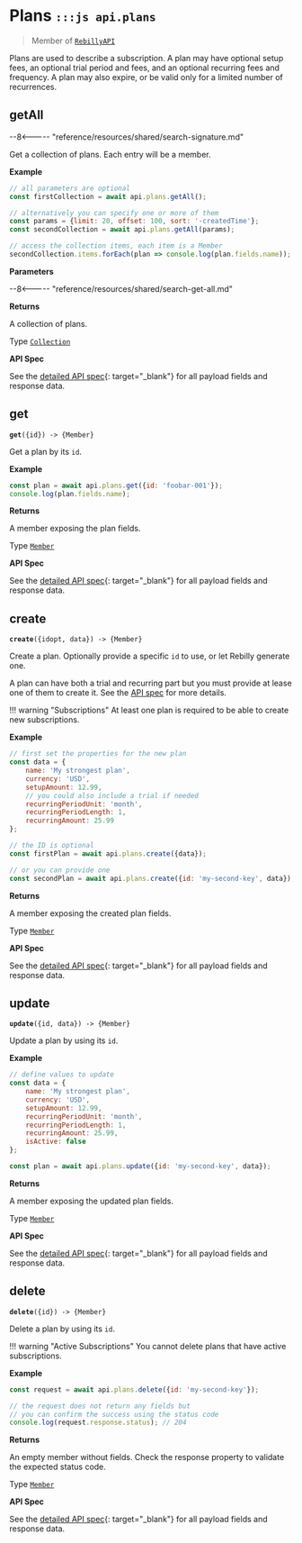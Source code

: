 # Plans <small>`:::js api.plans`</small>

> Member of [`RebillyAPI`][goto-rebillyapi]

Plans are used to describe a subscription. A plan may have optional setup fees, an optional trial period and fees, and an optional recurring fees and frequency. A plan may also expire, or be valid only for a limited number of recurrences.


## getAll

--8<----- "reference/resources/shared/search-signature.md"

Get a collection of plans. Each entry will be a member.


**Example**

```js
// all parameters are optional
const firstCollection = await api.plans.getAll();

// alternatively you can specify one or more of them
const params = {limit: 20, offset: 100, sort: '-createdTime'}; 
const secondCollection = await api.plans.getAll(params);

// access the collection items, each item is a Member
secondCollection.items.forEach(plan => console.log(plan.fields.name));
```

**Parameters**


--8<----- "reference/resources/shared/search-get-all.md"


**Returns**

A collection of plans.

Type [`Collection`][goto-collection]


**API Spec**

See the [detailed API spec][1]{: target="_blank"} for all payload fields and response data.

## get
<div class="method"><code><strong>get</strong>({<span class="prop">id</span>}) -> <span class="return">{Member}</span></code></div>

Get a plan by its `id`.


**Example**

```js
const plan = await api.plans.get({id: 'foobar-001'});
console.log(plan.fields.name);
```


**Returns**

A member exposing the plan fields.

Type [`Member`][goto-member]


**API Spec**

See the [detailed API spec][2]{: target="_blank"} for all payload fields and response data.

## create
<div class="method"><code><strong>create</strong>({<span class="prop">id</span><span class="optional" title="optional">opt</span>, <span class="prop">data</span>}) -> <span class="return">{Member}</span></code></div>

Create a plan. Optionally provide a specific `id` to use, or let Rebilly generate one.

A plan can have both a trial and recurring part but you must provide at lease one of them to create it. See the [API spec][3] for more details.

!!! warning "Subscriptions"
    At least one plan is required to be able to create new subscriptions.

**Example**

```js
// first set the properties for the new plan
const data = {
    name: 'My strongest plan',
    currency: 'USD',
    setupAmount: 12.99,
    // you could also include a trial if needed
    recurringPeriodUnit: 'month',
    recurringPeriodLength: 1,
    recurringAmount: 25.99
};

// the ID is optional
const firstPlan = await api.plans.create({data});

// or you can provide one
const secondPlan = await api.plans.create({id: 'my-second-key', data});
```


**Returns**

A member exposing the created plan fields.

Type [`Member`][goto-member]


**API Spec**

See the [detailed API spec][3]{: target="_blank"} for all payload fields and response data.

## update
<div class="method"><code><strong>update</strong>({<span class="prop">id</span>, <span class="prop">data</span>}) -> <span class="return">{Member}</span></code></div>

Update a plan by using its `id`. 


**Example**

```js
// define values to update
const data = {
    name: 'My strongest plan',
    currency: 'USD',
    setupAmount: 12.99,
    recurringPeriodUnit: 'month',
    recurringPeriodLength: 1,
    recurringAmount: 25.99,
    isActive: false
};

const plan = await api.plans.update({id: 'my-second-key', data});
```


**Returns**

A member exposing the updated plan fields.

Type [`Member`][goto-member]


**API Spec**

See the [detailed API spec][3]{: target="_blank"} for all payload fields and response data.

## delete
<div class="method"><code><strong>delete</strong>({<span class="prop">id</span>}) -> <span class="return">{Member}</span></code></div>

Delete a plan by using its `id`.

!!! warning "Active Subscriptions" 
    You cannot delete plans that have active subscriptions.

**Example**

```js
const request = await api.plans.delete({id: 'my-second-key'});

// the request does not return any fields but
// you can confirm the success using the status code
console.log(request.response.status); // 204
```


**Returns**

An empty member without fields. Check the response property to validate the expected status code.

Type [`Member`][goto-member]


**API Spec**

See the [detailed API spec][4]{: target="_blank"} for all payload fields and response data.

[goto-rebillyapi]: ../rebilly-api
[goto-collection]: ../types/collection
[goto-member]: ../types/member
[1]: https://rebilly.github.io/RebillyAPI/#tag/Plans/paths/~1plans/get
[2]: https://rebilly.github.io/RebillyAPI/#tag/Plans/paths/~1plans~1{id}/get
[3]: https://rebilly.github.io/RebillyAPI/#tag/Plans/paths/~1plans~1{id}/put
[4]: https://rebilly.github.io/RebillyAPI/#tag/Plans/paths/~1plans~1{id}/delete
